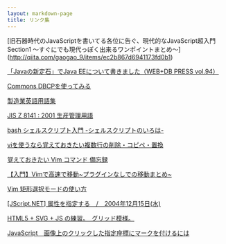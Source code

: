 ```yaml
---
layout: markdown-page
title: リンク集
---
```


[旧石器時代のJavaScriptを書いてる各位に告ぐ、現代的なJavaScript超入門 Section1 ～すぐにでも現代っぽく出来るワンポイントまとめ～] (http://qiita.com/gaogao_9/items/ec2b867d6941173fd0b1)

[「Javaの新定石」でJava EEについて書きました（WEB+DB PRESS vol.94）](http://irof.hateblo.jp/entry/2016/08/31/133044)

[Commons DBCPを使ってみる](http://murayama.hatenablog.com/entry/20090927/1254034778)

[製造業英語用語集](http://www.rondely.com/zakkaya/dic2/mnf.htm)

[JIS Z 8141 : 2001 生産管理用語](http://kikakurui.com/z8/Z8141-2001-01.html)

[bash シェルスクリプト入門 -シェルスクリプトのいろは-](http://shellscript.sunone.me/tutorial.html)

[viを使うなら覚えておきたい複数行の削除・コピペ・置換](http://d.hatena.ne.jp/nattou_curry_2/20090915/1253022774)

[覚えておきたい Vim コマンド 備忘録](http://qiita.com/satomyumi/items/755cfbb0e97d48280775)

[【入門】Vimで高速で移動~プラグインなしでの移動まとめ~](http://qiita.com/takeharu/items/9d1c3577f8868f7b07b5)

[Vim 矩形選択モードの使い方](http://motw.mods.jp/Vim/visual_block.html)

[[JScript.NET] 属性を指定する　/　2004年12月15日(水) ](http://yaplog.jp/orator/archive/41)

[HTML5 + SVG + JS の練習。　グリッド模様。](http://d.hatena.ne.jp/modified/20110517/1305602209)

[JavaScript　画像上のクリックした指定座標にマークを付けるには](https://teratail.com/questions/36689)

